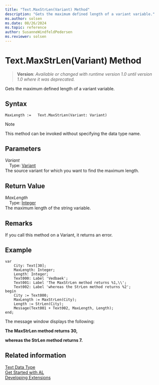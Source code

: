 ```yaml
---
title: "Text.MaxStrLen(Variant) Method"
description: "Gets the maximum defined length of a variant variable."
ms.author: solsen
ms.date: 08/26/2024
ms.topic: reference
author: SusanneWindfeldPedersen
ms.reviewer: solsen
---
```

[//]: # (START>DO_NOT_EDIT)
[//]: # (IMPORTANT:Do not edit any of the content between here and the END>DO_NOT_EDIT.)
[//]: # (Any modifications should be made in the .xml files in the ModernDev repo.)
# Text.MaxStrLen(Variant) Method
> **Version**: _Available or changed with runtime version 1.0 until version 1.0 where it was deprecated._

Gets the maximum defined length of a variant variable.


## Syntax
```AL
MaxLength :=   Text.MaxStrLen(Variant: Variant)
```
> [!NOTE]
> This method can be invoked without specifying the data type name.
## Parameters
*Variant*  
&emsp;Type: [Variant](../variant/variant-data-type.md)  
The source variant for which you want to find the maximum length.  


## Return Value
*MaxLength*  
&emsp;Type: [Integer](../integer/integer-data-type.md)  
The maximum length of the string variable.


[//]: # (IMPORTANT: END>DO_NOT_EDIT)

## Remarks

If you call this method on a Variant, it returns an error.  
  
## Example

```al
var
    City: Text[30];
    MaxLength: Integer;
    Length: Integer;
    Text000: Label 'Vedbaek';
    Text001: Label 'The MaxStrLen method returns %1,\\';
    Text002: Label 'whereas the StrLen method returns %2';
begin
    City := Text000;  
    MaxLength := MaxStrLen(City);  
    Length := StrLen(City);  
    Message(Text001 + Text002, MaxLength, Length);  
end;
```  
  
 The message window displays the following:  
  
 **The MaxStrLen method returns 30,**  
  
 **whereas the StrLen method returns 7.**
  
## Related information

[Text Data Type](text-data-type.md)  
[Get Started with AL](../../devenv-get-started.md)  
[Developing Extensions](../../devenv-dev-overview.md)